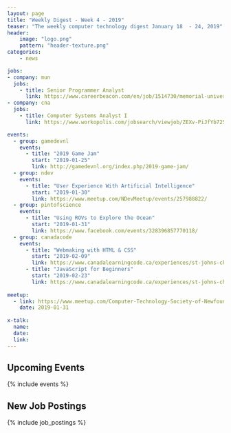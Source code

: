 ```yaml
---
layout: page
title: "Weekly Digest - Week 4 - 2019"
teaser: "The weekly computer technology digest January 18  - 24, 2019"
header:
    image: "logo.png"
    pattern: "header-texture.png"
categories:
    - news

jobs:
- company: mun
  jobs:
    - title: Senior Programmer Analyst
      link: https://www.careerbeacon.com/en/job/1514730/memorial-university-of-newfoundland/senior-programmer-analyst/st-john-s
- company: cna
  jobs:
    - title: Computer Systems Analyst I
      link: https://www.workopolis.com/jobsearch/viewjob/ZEXv-PiJfYb725gR3roiV98pHkH1kxdkj9zDeU43KUv1Z1-hv4beKQ

events:
  - group: gamedevnl
    events:
      - title: "2019 Game Jam"
        start: "2019-01-25"
        link: http://gamedevnl.org/index.php/2019-game-jam/
  - group: ndev
    events:
      - title: "User Experience With Artificial Intelligence"
        start: "2019-01-30"
        link: https://www.meetup.com/NDevMeetup/events/257988822/
  - group: pintofscience
    events:
      - title: "Using ROVs to Explore the Ocean"
        start: "2019-01-31"
        link: https://www.facebook.com/events/328396857770118/
  - group: canadacode
    events:
      - title: "Webmaking with HTML & CSS"
        start: "2019-02-09"
        link: https://www.canadalearningcode.ca/experiences/st-johns-chapter-girls-learning-code-webmaking-with-html-css/
      - title: "JavaScript for Beginners"
        start: "2019-02-23"
        link: https://www.canadalearningcode.ca/experiences/st-johns-chapter-ladies-learning-code-javascript-for-beginners-an-introduction-to-the-fundamentals-of-web-programming/
 
meetup:
  - link: https://www.meetup.com/Computer-Technology-Society-of-Newfoundland-and-Labrador/events/rpdzmpyzcbgc/
    date: 2019-01-31
  
x-talk:
  name:
  date: 
  link: 
---
```


## Upcoming Events
{% include events %}

## New Job Postings
{% include job_postings %}
